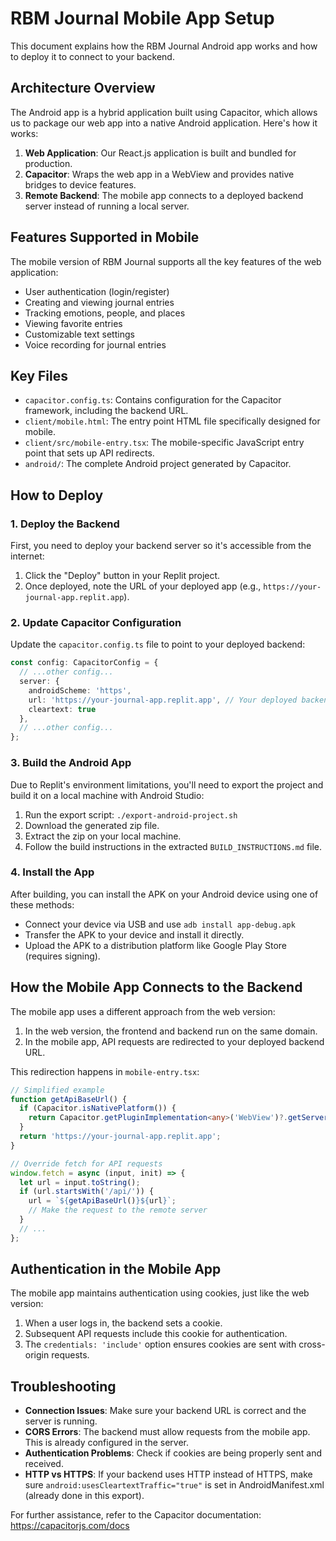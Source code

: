 # RBM Journal Mobile App Setup

This document explains how the RBM Journal Android app works and how to deploy it to connect to your backend.

## Architecture Overview

The Android app is a hybrid application built using Capacitor, which allows us to package our web app into a native Android application. Here's how it works:

1. **Web Application**: Our React.js application is built and bundled for production.
2. **Capacitor**: Wraps the web app in a WebView and provides native bridges to device features.
3. **Remote Backend**: The mobile app connects to a deployed backend server instead of running a local server.

## Features Supported in Mobile

The mobile version of RBM Journal supports all the key features of the web application:

- User authentication (login/register)
- Creating and viewing journal entries
- Tracking emotions, people, and places
- Viewing favorite entries
- Customizable text settings
- Voice recording for journal entries

## Key Files

- `capacitor.config.ts`: Contains configuration for the Capacitor framework, including the backend URL.
- `client/mobile.html`: The entry point HTML file specifically designed for mobile.
- `client/src/mobile-entry.tsx`: The mobile-specific JavaScript entry point that sets up API redirects.
- `android/`: The complete Android project generated by Capacitor.

## How to Deploy

### 1. Deploy the Backend

First, you need to deploy your backend server so it's accessible from the internet:

1. Click the "Deploy" button in your Replit project.
2. Once deployed, note the URL of your deployed app (e.g., `https://your-journal-app.replit.app`).

### 2. Update Capacitor Configuration

Update the `capacitor.config.ts` file to point to your deployed backend:

```typescript
const config: CapacitorConfig = {
  // ...other config...
  server: {
    androidScheme: 'https',
    url: 'https://your-journal-app.replit.app', // Your deployed backend URL
    cleartext: true
  },
  // ...other config...
};
```

### 3. Build the Android App

Due to Replit's environment limitations, you'll need to export the project and build it on a local machine with Android Studio:

1. Run the export script: `./export-android-project.sh`
2. Download the generated zip file.
3. Extract the zip on your local machine.
4. Follow the build instructions in the extracted `BUILD_INSTRUCTIONS.md` file.

### 4. Install the App

After building, you can install the APK on your Android device using one of these methods:

- Connect your device via USB and use `adb install app-debug.apk`
- Transfer the APK to your device and install it directly.
- Upload the APK to a distribution platform like Google Play Store (requires signing).

## How the Mobile App Connects to the Backend

The mobile app uses a different approach from the web version:

1. In the web version, the frontend and backend run on the same domain.
2. In the mobile app, API requests are redirected to your deployed backend URL.

This redirection happens in `mobile-entry.tsx`:

```typescript
// Simplified example
function getApiBaseUrl() {
  if (Capacitor.isNativePlatform()) {
    return Capacitor.getPluginImplementation<any>('WebView')?.getServerUrl() || '';
  }
  return 'https://your-journal-app.replit.app';
}

// Override fetch for API requests
window.fetch = async (input, init) => {
  let url = input.toString();
  if (url.startsWith('/api/')) {
    url = `${getApiBaseUrl()}${url}`;
    // Make the request to the remote server
  }
  // ...
};
```

## Authentication in the Mobile App

The mobile app maintains authentication using cookies, just like the web version:

1. When a user logs in, the backend sets a cookie.
2. Subsequent API requests include this cookie for authentication.
3. The `credentials: 'include'` option ensures cookies are sent with cross-origin requests.

## Troubleshooting

- **Connection Issues**: Make sure your backend URL is correct and the server is running.
- **CORS Errors**: The backend must allow requests from the mobile app. This is already configured in the server.
- **Authentication Problems**: Check if cookies are being properly sent and received.
- **HTTP vs HTTPS**: If your backend uses HTTP instead of HTTPS, make sure `android:usesCleartextTraffic="true"` is set in AndroidManifest.xml (already done in this export).

For further assistance, refer to the Capacitor documentation: https://capacitorjs.com/docs